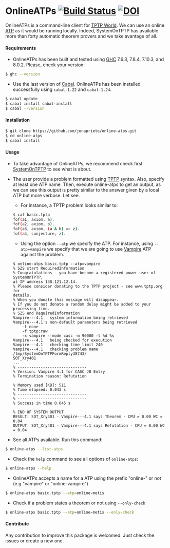 # OnlineATPs [![Build Status](https://travis-ci.org/jonaprieto/online-atps.svg?branch=master)](https://travis-ci.org/jonaprieto/online-atps) [![DOI](https://zenodo.org/badge/65866897.svg)](https://zenodo.org/badge/latestdoi/65866897)

  OnlineATPs is a command-line client for
  [TPTP World](http://www.cs.miami.edu/~tptp/cgi-bin/SystemOnTPTP).
  We can use an online [ATP](http://www.cs.miami.edu/~tptp/OverviewOfATP.html)
  as it would be running locally. Indeed, SystemOnTPTP has available more than
  forty automatic theorem provers and we take avantage of all.


#### Requirements

* OnlineATPs has been built and tested using [GHC](https://www.haskell.org/ghc/) 7.6.3, 7.8.4, 7.10.3, and 8.0.2. Please, check your version:

````bash
$ ghc --version
````

* Use the last version of [Cabal](https://www.haskell.org/cabal/). OnlineATPs has been installed successfully using `cabal-1.22` and `cabal-1.24`.

````bash
$ cabal update
$ cabal install cabal-install
$ cabal --version
````

#### Installation

````bash
$ git clone https://github.com/jonaprieto/online-atps.git
$ cd online-atps
$ cabal install
````

#### Usage

* To take advantage of OnlineATPs, we recommend check first
[SystemOnTPTP](http://www.cs.miami.edu/~tptp/cgi-bin/SystemOnTPTP) to see what is about.

* The user provide a problem formatted using
[TPTP](http://www.cs.miami.edu/~tptp/TPTP/QuickGuide/) syntax. Also, specify at least one ATP name. Then, execute online-atps to get an output, as we can see this output is pretty similar to the answer given by a local ATP but more verbose. Let see.

    * For instance, a TPTP problem looks similar to:

    ````bash
    $ cat basic.tptp
    fof(a1, axiom, a).
    fof(a2, axiom, b).
    fof(a3, axiom, (a & b) => z).
    fof(a4, conjecture, z).

    ````


    * Using the option `--atp` we specify the ATP. For instance, using `--atp=vampire` we specify that we are going to use [Vampire](http://www.vprover.org) ATP against the problem.


    ```
    $ online-atps basic.tptp --atp=vampire
    % SZS start RequiredInformation
    % Congratulations - you have become a registered power user of SystemOnTPTP,
    at IP address 138.121.12.14.
    % Please consider donating to the TPTP project - see www.tptp.org for
    details.
    % When you donate this message will disappear.
    % If you do not donate a random delay might be added to your processing time.
    % SZS end RequiredInformation
    Vampire---4.1   system information being retrieved
    Vampire---4.1's non-default parameters being retrieved
        -t none
        -f tptp:raw
        -x vampire --mode casc -m 90000 -t %d %s
    Vampire---4.1   being checked for execution
    Vampire---4.1   checking time limit 240
    Vampire---4.1   checking problem name /tmp/SystemOnTPTPFormReply38743/
    SOT_Xry401
    ...
    % ------------------------------
    % Version: Vampire 4.1 for CASC J8 Entry
    % Termination reason: Refutation

    % Memory used [KB]: 511
    % Time elapsed: 0.043 s
    % ------------------------------
    % ------------------------------
    % Success in time 0.045 s

    % END OF SYSTEM OUTPUT
    RESULT: SOT_Xry401 - Vampire---4.1 says Theorem - CPU = 0.00 WC = 0.04
    OUTPUT: SOT_Xry401 - Vampire---4.1 says Refutation - CPU = 0.00 WC = 0.04

    ```


* See all ATPs available. Run this command:

````bash
$ online-atps --list-atps
````

* Check the `help` command to see all options of `online-atps`:

````bash
$ online-atps --help
````

* OnlineATPs accepts a name for a ATP using the prefix "online-" or not (e.g "vampire" or "online-vampire")

````bash
$ online-atps basic.tptp --atp=online-metis
````

* Check if a problem states a theorem or not using `--only-check`

````bash
$ online-atps basic.tptp --atp=online-metis --only-check
````

#### Contribute

Any contribution to improve this package is welcomed. Just check the issues or create a new one.

